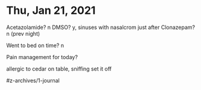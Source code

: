 # Thu, Jan 21, 2021
Acetazolamide? n
DMSO? y, sinuses with nasalcrom just after
Clonazepam? n
(prev night)

Went to bed on time? n

Pain management for today? 

allergic to cedar on table, sniffing set it off



#z-archives/1-journal